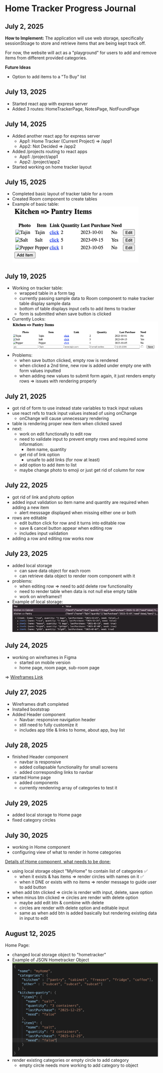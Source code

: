 # Home Tracker Progress Journal

## July 2, 2025
**How to Implement:**
The application will use web storage, specifically sessionStoage to store and retrieve items that are being kept track off.

For now, the website will act as a "playground" for users to add and remove items from different provided categories.

**Future Ideas**
- Option to add items to a "To Buy" list

## July 13, 2025 
- Started react app with express server
- Added 3 routes: HomeTrackerPage, NotesPage, NotFoundPage


## July 14, 2025
- Added another react app for express server
    - App1: Home Tracker (Current Project) => /app1
    - App2: Not Decided => /app2
- Added /projects routing to react apps
    - App1: /project/app1
    - App2: /project/app2
- Started working on home tracker layout

## July 15, 2025
- Completed basic layout of tracker table for a room
- Created Room component to create tables
- Example of basic table: 
    ![basic table](./basic_table.png)
    
## July 19, 2025
- Working on tracker table:
    - wrapped table in a form tag
    - currently passing sample data to Room component to make tracker table display sample data
    - bottom of table displays input cells to add items to tracker
    - form is submitted when save button is clicked
- Currently Looks: 
    ![basic table](./basic_table_form.png)
- Problems:
    - when save button clicked, empty row is rendered
    - when clicked a 2nd time, new row is added under empty one with form values inputted
    - when adding new values to submit form again, it just renders empty rows
    => issues with rendering properly
    
## July 21, 2025
- got rid of form to use instead state variables to track input values
- use react refs to track input values instead of using onChange
    - onChange will cause unnecessary rendering 
- table is rendering proper new item when clicked saved
- next:
    - work on edit functionally to edit row
    - need to validate input to prevent empty rows and required some information:
        - item name, quantity
    - get rid of link option
        - unsafe to add links (for now at least)
    - add option to add item to list
    - maybe change photo to emoji or just get rid of column for now

## July 22, 2025
- got rid of link and photo option
- added input validation so item name and quantity are required when adding a new item
    - alert messsage displayed when missing either one or both
- rows are editable
    - edit button click for row and it turns into editable row
    - save & cancel button appear when editing row
    - includes input validation 
- adding a row and editing row works now

## July 23, 2025
- added local storage
    - can save data object for each room
    - can retrieve data object to render room component with it
- problems:
    - when editing row => need to add delete row functionality
    - need to render table when data is not null else empty table
    - work on wireframes!!
- Example of local storage: 
    ![local storage](./local_Storage.png)
    
## July 24, 2025
- working on wireframes in Figma
    - started on mobile version
    - home page, room page, sub-room page

=> [Wireframes Link](https://www.figma.com/design/8sW1TzInPpOAzrW5jv6Jfx/Untitled?node-id=2-226&t=FrnRZQfhIYSe8Ccg-0)

## July 27, 2025
- Wireframes draft completed
- Installed bootstrap
- Added Header component
    - Navbar: responsive navigation header 
    - still need to fully customize it
    - includes app title & links to home, about app, buy list

## July 28, 2025
- finished Header component
    - navbar is responsive
    - added collapsable functionality for small screens
    - added corresponding links to navbar
- started Home page
    - added components
    - currently rendenring array of categories to test it
    
## July 29, 2025
- added local storage to Home page
- fixed category circles

## July 30, 2025
- working in Home component 
- configuring view of what to render in home categories

<u>Details of Home component, what needs to be done:</u>
- using local storage object "MyHome" to contain list of categories :white_check_mark:
    - when it exists & has items => render circles with names on it :white_check_mark:
    - when it DNE or exists with no items => render message to guide user to add button
- when add btn clicked => circle is render with input, delete, save option
- when minus btn clicked => circles are render with delete option
    - maybe add edit btn & combine with delete  
    - circles are render with delete option and editable input
    - same as when add btn is added basically but rendering existing data in input to edit

## August 12, 2025
Home Page:
- changed local storage object to "hometracker"
- Example of JSON Hometracker Object
    ![JSON Object ](./JSON_sample.png)
- render existing categories or empty circle to add category
    - empty circle needs more working to add category to object